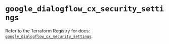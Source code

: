# `google_dialogflow_cx_security_settings`

Refer to the Terraform Registry for docs: [`google_dialogflow_cx_security_settings`](https://registry.terraform.io/providers/hashicorp/google-beta/6.44.0/docs/resources/google_dialogflow_cx_security_settings).
